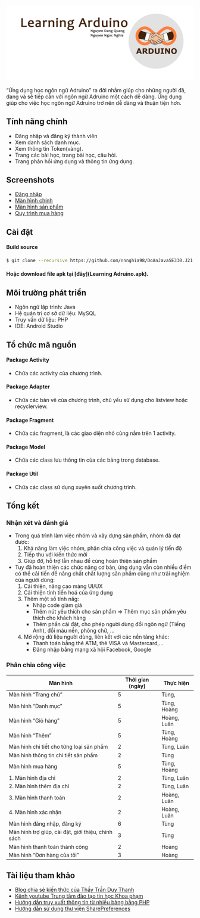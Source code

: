<p align="center"><img src="images/Label.png"/></p>

“Ứng dụng học ngôn ngữ Adruino” ra đời nhằm giúp cho những người đã, đang và sẽ tiếp cần với ngôn ngữ Adruino một cách dễ dàng. Ứng dụng giúp cho việc học ngôn ngữ Adruino trở nên dễ dàng và thuận tiện hơn.

## Tính năng chính

* Đăng nhập và đăng ký thành viên
* Xem danh sách danh mục.
* Xem thông tin Token(vàng).
* Trang các bài học, trang bài học, câu hỏi.
* Trang phản hồi ứng dụng và thông tin ứng dụng.

## Screenshots

* [Đăng nhập](images/SignIn.jpg)
* [Màn hình chính](pics/Manhinhchinh.png)
* [Màn hình sản phẩm](pics/Sanpham.png)
* [Quy trình mua hàng](pics/Muahang.png)

## Cài đặt

#### Build source
```bash
$ git clone --recursive https://github.com/nnnghia98/DoAnJavaSE330.J21
```

#### Hoặc download file apk tại [đây](Learning Adruino.apk).

## Môi trường phát triển

* Ngôn ngữ lập trình: Java
* Hệ quản trị cơ sở dữ liệu: MySQL
* Truy vấn dữ liệu: PHP
* IDE: Android Studio

## Tổ chức mã nguồn

#### Package Activity
* Chứa các activity của chương trình.
#### Package Adapter
* Chứa các bản vẽ của chương trình, chủ yếu sử dụng cho listview hoặc recyclerview.
#### Package Fragment
* Chứa các fragment, là các giao diện nhỏ cùng nằm trên 1 activity.
#### Package Model
* Chứa các class lưu thông tin của các bảng trong database. 
#### Package Util
* Chứa các class sử dụng xuyên suốt chương trình.

## Tổng kết

### Nhận xét và đánh giá
* Trong quá trình làm việc nhóm và xây dựng sản phẩm, nhóm đã đạt được:
    1.	Khả năng làm việc nhóm, phân chia công việc và quản lý tiến độ
    2.	Tiếp thu với kiến thức mới
    3.	Giúp đỡ, hỗ trợ lẫn nhau để cùng hoàn thiện sản phẩm
* Tuy đã hoàn thiện các chức năng cơ bản, ứng dụng vẫn còn nhiều điểm có thể cải tiến để nâng chất chất lượng sản phẩm cũng như trải nghiệm của người dùng:
    1.	Cải thiện, nâng cao mảng UI/UX
    2.	Cải thiện tính tiến hoá của ứng dụng
    3.	Thêm một số tính năg:
        - Nhập code giảm giá
        - Thêm nút yêu thích cho sản phẩm => Thêm mục sản phẩm yêu thích cho khách hàng
        - Thêm phần cài đặt, cho phép người dùng đổi ngôn ngữ (Tiếng Anh), đổi màu nền, phông chữ, …
    4.	Mở rộng dữ liệu người dùng, liên kết với các nền tảng khác:
        - Thanh toán bằng thẻ ATM, thẻ VISA và Mastercard,…
        - Đăng nhập bằng mạng xã hội Facebook, Google

### Phân chia công việc
| Màn hình                                           | Thời gian (ngày) | Thực hiện         |
|----------------------------------------------------|------------------|-------------------|
| Màn hình “Trang chủ”                               | 5                | Tùng,  
| Màn hình “Danh mục”                                | 5                | Tùng, Hoàng
| Màn hình “Giỏ hàng”                                | 5                | Hoàng, Luân
| Màn hình “Thêm”                                    | 5                | Tùng, Hoàng
| Màn hình chi tiết cho từng loại sản phẩm           | 2                | Tùng, Luân
| Màn hình thông tin chi tiết sản phẩm               | 2                | Tùng
| Màn hình mua hàng                                  | 5                | Tùng, Hoàng
|   1. Màn hình địa chỉ                              | 2                | Tùng, Luân
|   2. Màn hình thêm địa chỉ                         | 2                | Tùng, Luân
|   3. Màn hình thanh toán                           | 2                | Hoàng, Luân
|   4. Màn hình xác nhận                             | 2                | Hoàng, Luân
| Màn hình đăng nhập, đăng ký                        | 6                | Tùng
| Màn hình trợ giúp, cài đặt, giới thiệu, chính sách | 3                | Tùng
| Màn hình thanh toán thành công                     | 2                | Hoàng
| Màn hình “Đơn hàng của tôi”                        | 3                | Hoàng

## Tài liệu tham khảo

* [Blog chia sẻ kiến thức của Thầy Trần Duy Thanh](https://duythanhcse.wordpress.com/)
* [Kênh youtube Trung tâm đào tạo tin học Khoa phạm](https://www.youtube.com/channel/UCX1g7Ciyjv6pFeX7EhvX4sQ)
* [Hướng dẫn truy xuất thông tin từ nhiều bảng bằng PHP](https://www.youtube.com/watch?v=R2yBftqWIZM&t=1389sfbclid=IwAR2MOiTAOOCZNfDm7NKXBsuQzu3ZOe7Hz4g0vZnmjW4V8OKQ70mIZ0_mpUk)
* [Hướng dẫn sử dụng thư viện SharePreferences](https://www.youtube.com/watch?v=R2yBftqWIZM&t=1389sfbclid=IwAR2MOiTAOOCZNfDm7NKXBsuQzu3ZOe7Hz4g0vZnmjW4V8OKQ70mIZ0_mpUk)




